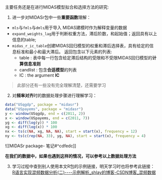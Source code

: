 主要任务还是在进行MIDAS模型拟合和选择方法的研究:

1. 进一步对MIDASr包中一些**重要函数**理解：
- `mls`与`fmls`与`dmls`用于导入 MIDAS建模时作为解释变量的数据
- `expand_weights_lag`用于判断权重方法，滞后阶数，和起始值；返回具有以上信息的table;
- `midas_r_ic_table`创建MIDAS回归模型的权重和滞后选择表，具有给定的信息标准和最小和最大滞后。
	返回包含以下元素的列表:
	 - table : 表中每一行包含给定滞后结构的受限和不受限MIDAS回归模型的**计算信息准则**
	 - candlist : 包含**合适模型**的列表
	 - IC :  the argument **IC**
>此部分还有一些没有完全理解清楚，还需要学习

2. 对**频率对齐**时的数据处理步骤进行理解学习：
```R
data("USqgdp", package = "midasr")
data("USpayems", package = "midasr")
y <- window(USqgdp, end = c(2011, 2))
x <- window(USpayems, end = c(2011, 7))
yg <- diff(log(y)) * 100 
xg <- diff(log(x)) * 100 
nx <- ts(c(NA, xg, NA, NA), start = start(x), frequency = 12) 
ny <- ts(c(rep(NA, 33), yg, NA), start = start(x), frequency = 4)
```
![[MIDASr package- 笔记#^cdfedc]]

**在我们的数据中，如果也遇到这样的情况，可以参考以上数据处理方法**

3. 学习过程中查到别人使用本文R包的示例链接，明天学习时也将参考此链接：
[R语言实现混频数据分析(二)----示例解析\_shlay的博客-CSDN博客\_混频数据](https://blog.csdn.net/s1164548515/article/details/101011785)



